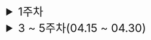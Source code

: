 <!------------------------------ 1주차(04.01 ~ 04.07) ---------------------------------->
<details>
<summary style="font-size: 30px; ">1주차</summary>

<div markdown="1">

## 1주차(04.01 ~ 04.07)
### 2024.04.01(월)

API 순서 보장, axios cancel

### 2024.04.02(화)

infinite loading 긴급배포

### 2024.04.04(목)

오늘부터 TIL을 써볼까 합니다. 현재의 목표는 WIL 작성이 목표이고 습관이 된다면 TIL로 점차 늘여볼까 합니다.

그리고 추후에는 간단한 블로그형 사이트를 만들어서 적은 내용을 업로드 해볼까합니다. 제발 오래할 수 있기를…

</div>
</details>

<!------------------------------ 3주차(04.15 ~ 04.21) ---------------------------------->

<details>
  <summary style="font-size: 30px; ">3 ~ 5주차(04.15 ~ 04.30)</summary>
  
  <!--------------------------- 2024.03.25(월) --------------------------------->
  <details>
  <summary style="font-size: 20px; margin-left: 20px;">2024.04.15(월) ~ 2024.04.30(화)</summary>

  ### MSW(Mock Service Worker) 적용기 <br>
  >막연하게 언젠간 프로젝트에 Mock Interface를 구축해야지라고 생각하고 있었는데, 최근 다른 팀원분들이 Storybook과 Test 케이스를 구축하는 모습을 보다가 불편해 보여서 이 참에 Mock Interface를 구축하자라고 큰 맘 먹고 시작했습니다. <br>
  
  * TIME LINE
  >1. Express & JSON-SCHEMA-FAKER를 이용한 Mock API 구축<br>
  >2. MSW를 이용한 Mock API 구축<br>
  >3. MSW 적용 문서 작성<br>

  ### 1. Express & JSON-SCHEMA-FAKER를 이용한 Mock API 구축 - 04.15(월) ~ 18(목)<br>

  ### 요약 <br>
  >&nbsp; 초기에 express와 faker를 사용하여 간단한 mock api를 만들어보고 api 스키마를 정의하면 형식에 맞는 mock data를 자동으로 생성하도록 만들었습니다.<br>
  &nbsp; 그 후, api 스키마 또한 자동으로 생성하고 싶어서 swagger UI에 올라온 api 정보를 읽어와서 그 형식에 맞는 mock data를 생성하고 싶었지만, swagger UI에서 제공되는 model(schema)는 api 데이터가 아닌 템플릿에 하드코딩 되어있는 것이라 일단 보류하였습니다.<br>
  &nbsp; 그리고 코드 상에서 일일히 형식에 따른 분기 처리해서 사용하는 faker와 달리 schema를 json 형태로 제공하면 형식에 맞는 mock data를 제공하는 json-schema-faker로 라이브러리를 변경하였습니다.

  ### 고민한 내용 <br>
  >어떤 방식으로 mock interface를 구축해야할까<br>
  mock data는 어떻게 제공해야할까 - random or static<br>
  swagger UI에서 api 스키마를 가져와서 자동화할 순 없을까

  ### 2. MSW를 이용한 Mock API 구축 - 04.19(금) ~ 25(목), 예비군: 24(수)<br>

  ### 요약 <br>
  >&nbsp; 원래 주목적은 브라우저 상에서 mocking 하는 것이였으나, express는 Node환경에서 작동하는 것을 깨닫고 다른 방법을 모색하던 중, msw를 알게 되었고 올리브영 테크 블로그 글을 기점으로 msw를 적용하기로 마음 먹었습니다.

  ### 고민한 내용 <br>
  >&nbsp;왜 안될까? 저 사람들은 되는데 왜 난 안될까? 테크 블로그 글에서도 쉽지 않았다곤 했지만, 저 글을 따라서 하면 금방될 것 같았는데 왜 안되지...<br>

  ### 시행착오 <br>
  >&nbsp; 우선, 시행착오를 하게 된 가장 큰 요인은 제가 msw를 잘 알지 못한 상태에서 무작정 다른 사람들이 해놓은 것을 보고 따라하려고 했다는 것입니다. ChatGPT와 블로그 글만 믿고 msw를 이해하지 못한 상태에서 시작한 것이 문제였습니다.<br><br>
  &nbsp; msw는 <U>브라우저환경, 노드환경</U> 두가지 환경을 지원합니다. 브라우저환경에서 mocking하는 것이 목적이기에 현재 단계에서는 브라우저환경만 세팅하면 되는 것이었습니다. 이 간단하면서도 가장 중요한 사실을 모른 체 무작정 따라하다보니, 원하는데로 되지 않고 터미널에서는 컴파일 에러가 2배로 발생했습니다.<br><br>
  &nbsp; 최근에 프로젝트 번들러를 vite로 교체했는데, 번들링 과정에서 graphql package에서 Uncaught SyntaxError: Unexpected string 에러가 발생했었다. 이 증상을 해결하는 방법도 스택오버플로우에서 다양하게 제시했었지만 vite를 3 -> 4로 버전업하면 쉽게 해결된다는 것을 나중에 알았다.<br><br>
  &nbsp; 가장 마지막으로 나를 괴롭혔던 것은 SSL이였습니다. service worker는 실제 네트워크를 가로채는 것이기 때문에 강력한 인증이 필요했고 HTTPS를 사용했어야 했습니다. SSL 에러를 해결하기 위해서 msw 공식문서에서는 2가지 방식(브라우저 레벨, 시스템레벨)을 제시했고 처음엔 브라우저 레벨 방식을 채택하여 제 로컬환경에서 작동하는 것을 확인하고 원격 브랜치에 반영하였습니다.<br> &nbsp; 그러나, 다른 팀원의 환경에서는 작동하지 않았고, 이 원인을 찾다보니 제가 인증을 하기 위해 여러가지 방식을 하던 중 시스템레벨 방식에서 서비스 워커를 한번 등록을 하게 되었고, 그 후, 변경을 하더라도 브라우저를 종료하지 않는 이상 정상작동 한다는 것을 알게 되었습니다. <br> &nbsp; 그래서, 시스템레벨 인증 방식(mkcert)을 사용하여 SSL 인증 문제를 해결하였고 다른 팀원의 환경에서도 정상작동 하는 것을 확인했습니다. <br><br>
  &nbsp; 위에서 시행착오를 순서대로 서술했지만, 이 문제들은 순서대로 일어나지 않았으며 복잡적으로 일어났기에 해결하는 과정이 마냥 쉽지만은 않았습니다. 그 외에도 msw버전을 바꾸면서 해결하려고 하는 등 여러가지 문제해결의 시도들이 있었습니다.

  ### 3. MSW 적용 문서 작성 - 04.25(목) ~ 30(화), 휴가: 26(금)<br>

  ### 문서 링크 <br>
  >[MSW(Mock Service Worker)](https://zhuns.notion.site/MSW-Mock-Service-Worker-1d4e096606914e98825363e87de584fc?pvs=4)

  ### 시행 착오 및 추후 할 일 <br>
  >문서작성 예정

  </details>

</details>

